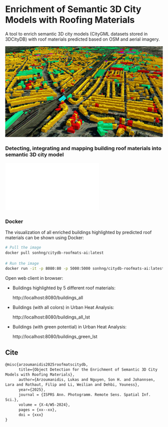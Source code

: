 # Enrichment of Semantic 3D City Models with Roofing Materials

A tool to enrich semantic 3D city models (CityGML datasets stored in 3DCityDB) with roof materials predicted based on OSM and aerial imagery.

![Buildings_Highlighted_Big_6.png](images/Buildings_Highlighted_Big_6.png)

### Detecting, integrating and mapping building roof materials into semantic 3D city model

![method_pipeline.pdf](images/method_pipeline.pdf)

### Docker 

The visualization of all enriched buildings highlighted by predicted roof materials can be shown using Docker:

```bash
# Pull the image
docker pull sonhng/citydb-roofmats-ai:latest

# Run the image
docker run -it -p 8080:80 -p 5000:5000 sonhng/citydb-roofmats-ai:latest
```

Open web client in browser:

+ Buildings highlighted by 5 different roof materials:

  http://localhost:8080/buildings_all

+ Buildings (with all colors) in Urban Heat Analysis:

  http://localhost:8080/buildings_all_lst

+ Buildings (with green potential) in Urban Heat Analysis:

  http://localhost:8080/buildings_green_lst


## Cite

<pre><code>@misc{arzoumanidis2025roofmatscitydb,
      title={Object Detection for the Enrichment of Semantic 3D City Models with Roofing Materials},
      author={Arzoumanidis, Lukas and Nguyen, Son H. and Johannsen, Lara and Rothaut, Filip and Li, Weilian and Dehbi, Youness},
      year={2025},
      journal = {ISPRS Ann. Photogramm. Remote Sens. Spatial Inf. Sci.},
      volume = {X-4/W5-2024},
      pages = {xx--xx},
      doi = {xxx}
}</code></pre>